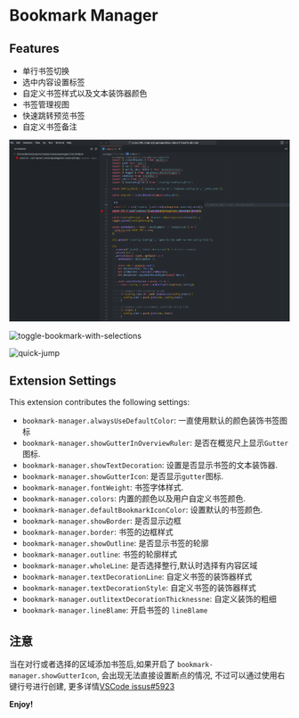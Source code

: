 # Bookmark Manager

## Features

- 单行书签切换
- 选中内容设置标签
- 自定义书签样式以及文本装饰器颜色
- 书签管理视图
- 快速跳转预览书签
- 自定义书签备注

![picture 0](images/92256c06851c209939b6a41f656db6f2eec9d3743cab5c48b4cc3668ab51ac10.png)

![toggle-bookmark-with-selections](images/toggle-bookmark-with-selections.gif)

![quick-jump](./images/quick-jump.gif)

## Extension Settings

This extension contributes the following settings:

- `bookmark-manager.alwaysUseDefaultColor`: 一直使用默认的颜色装饰书签图标
- `bookmark-manager.showGutterInOverviewRuler`: 是否在概览尺上显示`Gutter`图标.
- `bookmark-manager.showTextDecoration`: 设置是否显示书签的文本装饰器.
- `bookmark-manager.showGutterIcon`: 是否显示`gutter`图标.
- `bookmark-manager.fontWeight`: 书签字体样式.
- `bookmark-manager.colors`: 内置的颜色以及用户自定义书签颜色.
- `bookmark-manager.defaultBookmarkIconColor`: 设置默认的书签颜色.
- `bookmark-manager.showBorder`: 是否显示边框
- `bookmark-manager.border`: 书签的边框样式
- `bookmark-manager.showOutline`: 是否显示书签的轮廓
- `bookmark-manager.outline`: 书签的轮廓样式
- `bookmark-manager.wholeLine`: 是否选择整行,默认时选择有内容区域
- `bookmark-manager.textDecorationLine`: 自定义书签的装饰器样式
- `bookmark-manager.textDecorationStyle`: 自定义书签的装饰器样式
- `bookmark-manager.outlitextDecorationThicknessne`: 自定义装饰的粗细
- `bookmark-manager.lineBlame`: 开启书签的 `lineBlame`

## 注意
当在对行或者选择的区域添加书签后,如果开启了 `bookmark-manager.showGutterIcon`, 会出现无法直接设置断点的情况, 不过可以通过使用右键行号进行创建, 更多详情[VSCode issus#5923](https://github.com/Microsoft/vscode/issues/5923)

**Enjoy!**

